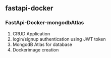 ## fastapi-docker
### FastApi-Docker-mongodbAtlas 
1. CRUD Application
2. login/signup authentication using JWT token
3. MongodB Atlas for database
4. Dockerimage creation
